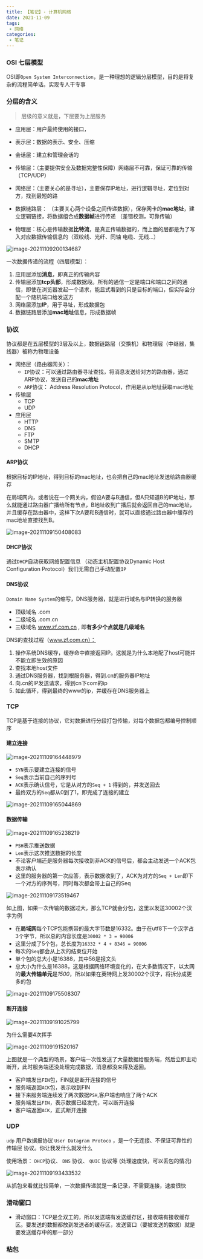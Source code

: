 ```yaml
---
title: 【笔记】- 计算机网络
date: 2021-11-09
tags:
 - 网络
categories:
 - 笔记
---
```


### OSI 七层模型

OSI即`Open System Interconnection`，是一种理想的逻辑分层模型，目的是将复杂的流程简单话。实现专人干专事

<!-- more -->

### 分层的含义

> 层级的意义就是，下层要为上层服务

- 应用层：用户最终使用的接口，

- 表示层：数据的表示、安全、压缩 
- 会话层：建立和管理会话的 
- 传输层：（主要提供安全及数据完整性保障）网络层不可靠，保证可靠的传输 （TCP/UDP）
- 网络层：（主要关心的是寻址），主要保存IP地址，进行逻辑寻址，定位到对方，找到最短的路 
- 数据链路层： （主要关心两个设备之间传递数据），保存网卡的**mac地址**，建立逻辑链接，将数据组合成**数据帧**进行传递 （差错校测，可靠传输） 
- 物理层：核心是传输数据**比特流**，是真正传输数据的，而上面的层都是为了写入对应数据传输信息的（双绞线、光纤、同轴 电缆、无线...）

![image-20211109200134687](https://kuimo-markdown-pic.oss-cn-hangzhou.aliyuncs.com/image-20211109200134687.png)

一次数据传递的流程（四层模型）：

1. 应用层添加**消息**，即真正的传输内容
2. 传输层添加**tcp头部**，形成数据段。所有的通信一定是端口和端口之间的通信，即使在浏览器发起一个请求，能显式看到的只是目标的端口，但实际会分配一个随机端口给发送方
3. 网络层添加**IP**，用于寻址，形成数据包
4. 数据链路层添加**mac地址**信息，形成数据帧



### 协议

协议都是在五层模型的3层及以上，数据链路层（交换机）和物理层（中继器，集线器）被称为物理设备

-   网络层（路由器网关）： 
    -   `IP`协议：可以通过路由器寻址查找，将消息发送给对方的路由器，通过ARP协议，发送自己的**mac地址**
    -   `ARP`协议： Address Resolution Protocol，作用是从ip地址获取mac地址
-   传输层
    -   TCP
    -   UDP
-   应用层
    -   HTTP
    -   DNS
    -   FTP
    -   SMTP
    -   DHCP



#### ARP协议

根据目标的IP地址，得到目标的mac地址，也会把自己的mac地址发送给路由器缓存

在局域网内，或者说在一个网关内，假设A要与B通信，但A只知道B的IP地址，那么就能通过路由器广播给所有节点，B地址收到广播后就会返回自己的mac地址，并且缓存在路由器中，这样下次A要和B通信时，就可以直接通过路由器中缓存的mac地址直接找到B。

![image-20211109150408083](https://kuimo-markdown-pic.oss-cn-hangzhou.aliyuncs.com/image-20211109150408083.png)

#### DHCP协议

通过`DHCP`自动获取网络配置信息 （动态主机配置协议Dynamic Host Configuration Protocol）我们无需自己手动配置`IP`

#### DNS协议

`Domain Name System`的缩写，DNS服务器，就是进行域名与IP转换的服务器

- 顶级域名 .com
- 二级域名 .com.cn
- 三级域名 www.zf.com.cn , 即**有多少个点就是几级域名**

DNS的查找过程（www.zf.com.cn）：

1. 操作系统DNS缓存，缓存命中直接返回IP。这就是为什么本地配了host可能并不能立即生效的原因
2. 查找本地host文件
3. 通过DNS服务器，找到根服务器，得到.cn的服务器IP地址
4. 向.cn的IP发送请求，得到cn下com的ip
5. 如此循环，得到最终的www的ip，并缓存在DNS服务器上



### TCP

TCP是基于连接的协议，它对数据进行分段打包传输，对每个数据包都编号控制顺序

#### 建立连接

![image-20211109164448979](https://kuimo-markdown-pic.oss-cn-hangzhou.aliyuncs.com/image-20211109164448979.png)

- `SYN`表示要建立连接的信号
- `Seq`表示当前自己的序列号
- `ACK`表示确认信号，它是从对方的`Seq + 1` 得到的，并发送回去
- 最终双方的`Seq`都从0到了1，即完成了连接的建立

![image-20211109165044869](https://kuimo-markdown-pic.oss-cn-hangzhou.aliyuncs.com/image-20211109165044869.png)

#### 数据传输

![image-20211109165238219](https://kuimo-markdown-pic.oss-cn-hangzhou.aliyuncs.com/image-20211109165238219.png)

- `PSH`表示推送数据
- `Len`表示这次推送数据的长度
- 不论客户端还是服务器每次接收到非ACK的信号后，都会主动发送一个ACK包表示确认
- 这里的服务器的第一次应答，表示数据收到了，ACK为对方的`Seq + Len`即下一个对方的序列号，同时每次都会带上自己的Seq

![image-20211109173519467](https://kuimo-markdown-pic.oss-cn-hangzhou.aliyuncs.com/image-20211109173519467.png)

如上图，如果一次传输的数据过大，那么TCP就会分包，这里以发送30002个汉字为例

- 在**局域网**每个TCP包能携带的最大字节数是16332。由于在utf8下一个汉字占3个字节，所以总的内容长度是`30002 * 3 = 90006`
- 这里分成了5个包，总长度为`16332 * 4 + 8346 = 90006`
- 每次的`Seq`都会从上次的结束位开始
- 单个包的总大小是16388，其中56是报文头
- 总大小为什么是16388，这是根据网络环境变化的，在大多数情况下，以太网的**最大传输单元**是*1500*，所以如果在英特网上发30002个汉字，将拆分成更多的包

![image-20211109175508307](https://kuimo-markdown-pic.oss-cn-hangzhou.aliyuncs.com/image-20211109175508307.png)

#### 断开连接

![image-20211109191025799](https://kuimo-markdown-pic.oss-cn-hangzhou.aliyuncs.com/image-20211109191025799.png)

为什么需要4次挥手

![image-20211109191520167](https://kuimo-markdown-pic.oss-cn-hangzhou.aliyuncs.com/image-20211109191520167.png)

上图就是一个典型的场景，客户端一次性发送了大量数据给服务端，然后立即主动断开，此时服务端还没处理完成数据，消息都没来得及返回。

- 客户端发出`FIN`包，FIN就是断开连接的信号
- 服务端返回`ACK`包，表示收到FIN
- 接下来服务端连续发了两次数据`PSH`,客户端也响应了两个ACK
- 服务端发出`FIN`，表示数据已经发完，可以断开连接
- 客户端返回`ACK`，正式断开连接

### UDP

`udp` 用户数据报协议 `User Datagram Protoco` ，是一个无连接、不保证可靠性的传输层 协议。你让我发什么就发什么

使用场景： `DHCP`协议、 `DNS` 协议、 `QUIC` 协议等 (处理速度快，可以丢包的情况)

![image-20211109193433532](https://kuimo-markdown-pic.oss-cn-hangzhou.aliyuncs.com/image-20211109193433532.png)

从抓包来看就比较简单，一次数据传递就是一条记录，不需要连接，速度很快



### 滑动窗口

- 滑动窗口：TCP是全双工的，所以发送端有发送缓存区，接收端有接收缓存区。要发送的数据都放到发送者的缓存区，发送窗口（要被发送的数据）就是要发送缓存中的那一部分



### 粘包


